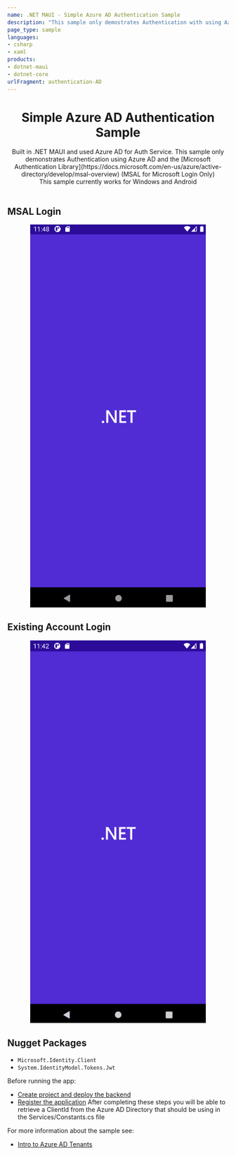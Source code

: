 ```yaml
---
name: .NET MAUI - Simple Azure AD Authentication Sample
description: "This sample only demostrates Authentication with using Azure AD (Microsoft Login Only)"
page_type: sample
languages: 
- csharp
- xaml
products:
- dotnet-maui 
- dotnet-core
urlFragment: authentication-AD
---
```


<h1 align="center">Simple Azure AD Authentication Sample</h1>

<div align="center">
Built in .NET MAUI and used Azure AD for Auth Service. This sample only demonstrates Authentication using Azure AD and the [Microsoft Authentication Library](https://docs.microsoft.com/en-us/azure/active-directory/develop/msal-overview) (MSAL for Microsoft Login Only) </br>
This sample currently works for Windows and Android</br></br>
</div>

##  MSAL Login
<p align="center">
    <img width="400" src="./screenshots/Start.gif">
</p>

##  Existing Account Login
<p align="center">
    <img width="400" src="./screenshots/ExistingAccount.gif">
</p>


## Nugget Packages
- `Microsoft.Identity.Client`
- `System.IdentityModel.Tokens.Jwt`

Before running the app:
- [Create project and deploy the backend](https://docs.microsoft.com/en-us/azure/developer/mobile-apps/azure-mobile-apps/quickstarts/maui/#deploy-the-backend-to-azure)
- [Register the application](https://docs.microsoft.com/en-us/azure/developer/mobile-apps/azure-mobile-apps/quickstarts/maui/#deploy-the-backend-to-azure)
After completing these steps you will be able to retrieve a ClientId from the Azure AD Directory that should be using in the Services/Constants.cs file


For more information about the sample see:
- [Intro to Azure AD Tenants](https://docs.microsoft.com/en-us/microsoft-365/education/deploy/intro-azure-active-directory)